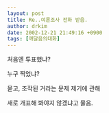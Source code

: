 ```yaml
---
layout: post
title: Re..여론조사 전화 받음.
author: drkim
date: 2002-12-21 21:49:16 +0900
tags: [깨달음의대화]
---
```

처음엔 투표했냐?
  
누구 찍었냐?
  
묻고, 조작된 거라는 문제 제기에 관해
  
새로 개표해 봐야지 않겠냐고 물음.